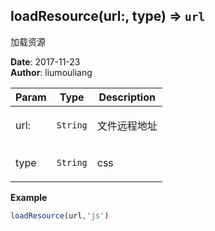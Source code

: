 ## loadResource(url:, type) ⇒ <code>url</code>
<p>加载资源</p>

**Date**: 2017-11-23  
**Author**: liumouliang  

| Param | Type | Description |
| --- | --- | --- |
| url: | <code>String</code> | <p>文件远程地址</p> |
| type | <code>String</code> | <p>css || js || pre</p> |

**Example**  
```javascript
loadResource(url,'js')
```
